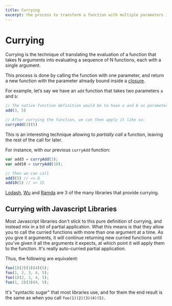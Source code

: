 ```yaml
---
title: Currying
excerpt: the process to transform a function with multiple parameters into a chain of functions of one parameter
---
```


# Currying

Currying is the technique of translating the evaluation of a function that takes N arguments into evaluating a sequence of N functions, each with a single argument.

This process is done by calling the function with one parameter, and return a new function with the parameter already bound inside a [closure](/_glossary/CLOSURE.md).

For example, let’s say we have an `add` function that takes two parameters `a` and `b`:

```js
// The native function definition would be to have a and b as parameters:
add(3, 5)

// After currying the function, we can then apply it like so:
curryAdd(3)(5)
```

This is an interesting technique allowing to *partially call* a function, leaving the rest of the call for later.

For instance, with our previous `curryAdd` function:

```js
var add3 = curryAdd(3);
var add10 = curryAdd(10);

// Then we can call
add3(5) // => 8
add10(5) // => 15
```

[Lodash](/_glossary/LODASH.md), [Wu](https://fitzgen.github.io/wu.js/#curryable) and [Ramda](/_glossary/RAMDA.md) are 3 of the many libraries that provide currying.

## Currying with Javascript Libraries

Most Javascript libraries don't stick to this pure definition of currying, and instead mix in a bit of partial application. What this means is that they allow you to call the curried functions with more than one argument at a time. As you give it arguments, it will continue returning new curried functions until you've given it all the arguments it expects, at which point it will apply them to the function. It's really auto-curried partial application.

Thus, the following are equivalent:

```js
foo(1)(2)(3)(4)(5);
foo(1, 2, 3, 4, 5);
foo(1)(2, 3, 4, 5);
foo(1, 2)(3)(4, 5);
```

It's "syntactic sugar" that most libraries use, and for them the end result is the same as when you call `foo(1)(2)(3)(4)(5)`.
